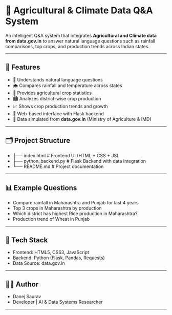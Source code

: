 # 🌾 Agricultural & Climate Data Q&A System

An intelligent Q&A system that integrates **Agricultural and Climate data from data.gov.in** to answer natural language questions such as rainfall comparisons, top crops, and production trends across Indian states.

---

## 🚀 Features

- 🧠 Understands natural language questions  
- 🌦️ Compares rainfall and temperature across states  
- 🌾 Provides agricultural crop statistics  
- 🏙️ Analyzes district-wise crop production  
- 📈 Shows crop production trends and growth  
- 💬 Web-based interface with Flask backend  
- 🔗 Data simulated from **data.gov.in** (Ministry of Agriculture & IMD)

---

## 🗂️ Project Structure

- ├── index.html # Frontend UI (HTML + CSS + JS)
- ├── python_backend.py # Flask Backend with data integration
- └── README.md # Project documentation

---

## 📊 Example Questions

- Compare rainfall in Maharashtra and Punjab for last 4 years
- Top 3 crops in Maharashtra by production
- Which district has highest Rice production in Maharashtra?
- Production trend of Wheat in Punjab

---

## 🧰 Tech Stack

- Frontend: HTML5, CSS3, JavaScript
- Backend: Python (Flask, Pandas, Requests)
- Data Source: data.gov.in

---

## 👨‍💻 Author

- Danej Saurav
- Developer | AI & Data Systems Researcher

---
